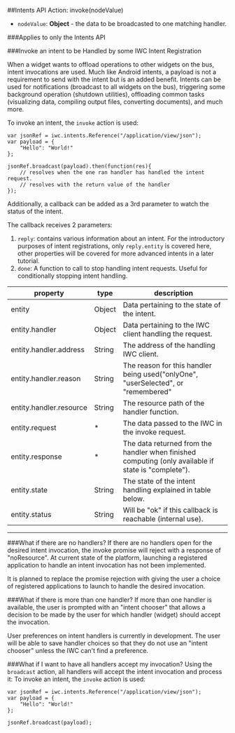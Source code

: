 ##Intents API Action: invoke(nodeValue)
* `nodeValue`: **Object** -  the data to be broadcasted to one matching handler.


###Applies to only the Intents API

###Invoke an intent to be Handled by some IWC Intent Registration

When a widget wants to offload operations to other widgets on the bus, intent invocations are used. Much like
Android intents, a payload is not a requirement to send with the intent but is an added benefit. Intents can be used
for notifications (broadcast to all widgets on the bus), triggering some background operation (shutdown utilities),
offloading common tasks (visualizing data, compiling output files, converting documents), and much more.


To invoke an intent, the `invoke` action is used:
```
var jsonRef = iwc.intents.Reference("/application/view/json");
var payload = {
    "Hello": "World!"
};

jsonRef.broadcast(payload).then(function(res){
    // resolves when the one ran handler has handled the intent request.
    // resolves with the return value of the handler
});
```

Additionally, a callback can be added as a 3rd parameter to watch the status of the intent.

The callback receives 2 parameters:
 1. `reply`: contains various information about an intent. For the introductory purposes of intent registrations, only
 `reply.entity` is covered here, other properties will be covered for more advanced intents in a later tutorial.
 2. `done`: A function to call to stop handling intent requests. Useful for conditionally stopping intent handling.

| property | type   | description                                |
|----------|--------|--------------------------------------------|
| entity   | Object | Data pertaining to the state of the intent.|
| entity.handler| Object| Data pertaining to the IWC client handling the request.|
| entity.handler.address| String| The address of the handling IWC client.|
| entity.handler.reason| String| The reason for this handler being used("onlyOne", "userSelected", or "remembered"|
| entity.handler.resource| String| The resource path of the handler function.|
| entity.request| * | The data passed to the IWC in the invoke request.|
| entity.response | * | The data returned from the handler when finished computing (only available if state is "complete").|
| entity.state | String | The state of the intent handling explained in table below.|
| entity.status | String | Will be "ok" if this callback is reachable (internal use).|

***

###What if there are no handlers?
If there are no handlers open for the desired intent invocation, the invoke promise will reject with a response of
"noResource". At current state of the platform, launching a registered application to handle an intent invocation has
not been implemented.

It is planned to replace the promise rejection with giving the user a choice of registered applications to launch to
handle the desired invocation.

###What if there is more than one handler?
If more than one handler is available, the user is prompted with an "intent chooser" that allows a decision to be made
by the user for which handler (widget) should accept the invocation.

User preferences on intent handlers is currently in development. The user will be able to save handler choices so that
they do not use an "intent chooser" unless the IWC can't find a preference.

###What if I want to have all handlers accept my invocation?
Using the `broadcast` action, all handlers will accept the intent invocation and process it:
To invoke an intent, the `invoke` action is used:
```
var jsonRef = iwc.intents.Reference("/application/view/json");
var payload = {
    "Hello": "World!"
};

jsonRef.broadcast(payload);
```
